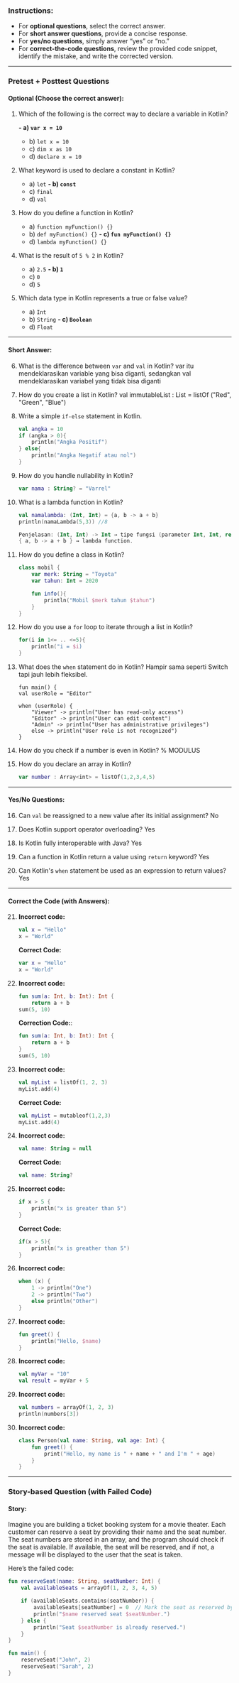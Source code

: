 ### **Instructions:**

- For **optional questions**, select the correct answer.
- For **short answer questions**, provide a concise response.
- For **yes/no questions**, simply answer “yes” or “no.”
- For **correct-the-code questions**, review the provided code snippet, identify the mistake, and write the corrected version.

---

### **Pretest + Posttest Questions**

#### **Optional (Choose the correct answer):**

1. Which of the following is the correct way to declare a variable in Kotlin?

   **- a) `var x = 10`**
   - b) `let x = 10`
   - c) `dim x as 10`
   - d) `declare x = 10`

2. What keyword is used to declare a constant in Kotlin?

   - a) `let`
   **- b) `const`**
   - c) `final`
   - d) `val`

3. How do you define a function in Kotlin?

   - a) `function myFunction() {}`
   - b) `def myFunction() {}`
   **- c) `fun myFunction() {}`**
   - d) `lambda myFunction() {}`

4. What is the result of `5 % 2` in Kotlin?

   - a) `2.5`
   **- b) `1`**
   - c) `0`
   - d) `5`

5. Which data type in Kotlin represents a true or false value?
   - a) `Int`
   - b) `String`
   **- c) `Boolean`**
   - d) `Float`

---

#### **Short Answer:**

6. What is the difference between `var` and `val` in Kotlin?
    var itu mendeklarasikan variable yang bisa diganti, sedangkan val
    mendeklarasikan variabel yang tidak bisa diganti

7. How do you create a list in Kotlin?
    val immutableList : List <String> = listOf ("Red", "Green", "Blue")

8. Write a simple `if-else` statement in Kotlin.
    ```kotlin
    val angka = 10
    if (angka > 0){
        println("Angka Positif")
    } else{
        println("Angka Negatif atau nol")
    }

9. How do you handle nullability in Kotlin?
    ```kotlin
    var nama : String? = "Varrel"

10. What is a lambda function in Kotlin?
    ```kotlin
    val namalambda: (Int, Int) = {a, b -> a + b}
    println(namaLambda(5,3)) //8
    
    Penjelasan: (Int, Int) -> Int → tipe fungsi (parameter Int, Int, return Int).
    { a, b -> a + b } → lambda function.
    

11. How do you define a class in Kotlin?
    ```kotlin
    class mobil {
        var merk: String = "Toyota"
        var tahun: Int = 2020
    
        fun info(){
            println("Mobil $merk tahun $tahun")
        }
    }

12. How do you use a `for` loop to iterate through a list in Kotlin?
    ```kotlin
    for(i in 1<= .. <=5){
        println("i = $i)
    }

13. What does the `when` statement do in Kotlin?
    Hampir sama seperti Switch tapi jauh lebih fleksibel.
    ```kotling
    fun main() {
    val userRole = "Editor"

    when (userRole) {
        "Viewer" -> println("User has read-only access")
        "Editor" -> println("User can edit content")
        "Admin" -> println("User has administrative privileges")
        else -> println("User role is not recognized")
    }

14. How do you check if a number is even in Kotlin?
    % MODULUS

15. How do you declare an array in Kotlin?
    ```kotlin
    var number : Array<int> = listOf(1,2,3,4,5)

---

#### **Yes/No Questions:**

16. Can `val` be reassigned to a new value after its initial assignment?
    No

17. Does Kotlin support operator overloading?
    Yes

18. Is Kotlin fully interoperable with Java?
    Yes

19. Can a function in Kotlin return a value using `return` keyword?
    Yes

20. Can Kotlin's `when` statement be used as an expression to return values?
    Yes
---

#### **Correct the Code (with Answers):**

21. **Incorrect code:**

    ```kotlin
    val x = "Hello"
    x = "World"
    ```
    **Correct Code:**

    ```kotlin
    var x = "Hello"
    x = "World"
    ```
    
22. **Incorrect code:**

    ```kotlin
    fun sum(a: Int, b: Int): Int {
        return a + b
    sum(5, 10)
    ```
    **Correction Code:**:

    ```kotlin
    fun sum(a: Int, b: Int): Int {
        return a + b
    }
    sum(5, 10)
    ```

23. **Incorrect code:**

    ```kotlin
    val myList = listOf(1, 2, 3)
    myList.add(4)
    ```
    
    **Correct Code:**

    ```kotlin
    val myList = mutableof(1,2,3)
    myList.add(4)
    ```

24. **Incorrect code:**

    ```kotlin
    val name: String = null
    ```

    **Correct Code:**

    ```kotlin
    val name: String?
    ```


25. **Incorrect code:**

    ```kotlin
    if x > 5 {
        println("x is greater than 5")
    }
    ```

    **Correct Code:**

    ```kotlin
    if(x > 5){
        println("x is greather than 5")
    }
    ```

26. **Incorrect code:**

    ```kotlin
    when (x) {
        1 -> println("One")
        2 -> println("Two")
        else println("Other")
    }
    ```

27. **Incorrect code:**

    ```kotlin
    fun greet() {
        println("Hello, $name)
    }
    ```

28. **Incorrect code:**

    ```kotlin
    val myVar = "10"
    val result = myVar + 5
    ```

29. **Incorrect code:**

    ```kotlin
    val numbers = arrayOf(1, 2, 3)
    println(numbers[3])
    ```

30. **Incorrect code:**
    ```kotlin
    class Person(val name: String, val age: Int) {
        fun greet() {
            print("Hello, my name is " + name + " and I'm " + age)
        }
    }
    ```

---

### **Story-based Question (with Failed Code)**

#### **Story:**

Imagine you are building a ticket booking system for a movie theater. Each customer can reserve a seat by providing their name and the seat number. The seat numbers are stored in an array, and the program should check if the seat is available. If available, the seat will be reserved, and if not, a message will be displayed to the user that the seat is taken.

Here’s the failed code:

```kotlin
fun reserveSeat(name: String, seatNumber: Int) {
    val availableSeats = arrayOf(1, 2, 3, 4, 5)

    if (availableSeats.contains(seatNumber)) {
        availableSeats[seatNumber] = 0  // Mark the seat as reserved by setting it to 0
        println("$name reserved seat $seatNumber.")
    } else {
        println("Seat $seatNumber is already reserved.")
    }
}

fun main() {
    reserveSeat("John", 2)
    reserveSeat("Sarah", 2)
}
```
